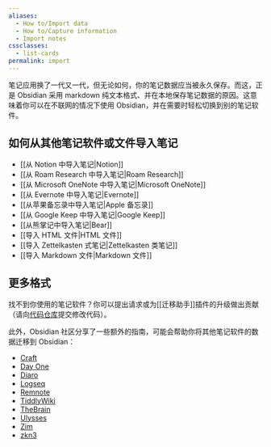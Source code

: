 ```yaml
---
aliases:
  - How to/Import data
  - How to/Capture information
  - Import notes
cssclasses:
  - list-cards
permalink: import
---
```


笔记应用换了一代又一代，但无论如何，你的笔记数据应当被永久保存。而这，正是 Obsidian 采用 markdown 纯文本格式、并在本地保存笔记数据的原因。这意味着你可以在不联网的情况下使用 Obsidian，并在需要时轻松切换到别的笔记软件。

## 如何从其他笔记软件或文件导入笔记

- <span class="icon-app icon-notion"></span> [[从 Notion 中导入笔记|Notion]]
- <span class="icon-app icon-roam"></span> [[从 Roam Research 中导入笔记|Roam Research]]
- <span class="icon-app icon-onenote"></span> [[从 Microsoft OneNote 中导入笔记|Microsoft OneNote]]
- <span class="icon-app icon-evernote"></span> [[从 Evernote 中导入笔记|Evernote]]
- <span class="icon-app icon-apple-notes"></span> [[从苹果备忘录中导入笔记|Apple 备忘录]]
- <span class="icon-app icon-google-keep"></span> [[从 Google Keep 中导入笔记|Google Keep]]
- <span class="icon-app icon-bear"></span> [[从熊掌记中导入笔记|Bear]]
- <span class="icon-app icon-html"></span> [[导入 HTML 文件|HTML 文件]]
- <span class="icon-app icon-md"></span> [[导入 Zettelkasten 式笔记|Zettelkasten 类笔记]]
- <span class="icon-app icon-md"></span> [[导入 Markdown 文件|Markdown 文件]]

## 更多格式

找不到你使用的笔记软件？你可以提出请求或为[[迁移助手]]插件的升级做出贡献（请向[代码仓库](https://github.com/obsidianmd/obsidian-importer)提交修改代码）。

此外，Obsidian 社区分享了一些额外的指南，可能会帮助你将其他笔记软件的数据迁移到 Obsidian：

- [Craft](https://github.com/obsidianmd/obsidian-importer/issues/27)
- [Day One](https://github.com/obsidianmd/obsidian-importer/issues/55)
- [Diaro](https://github.com/obsidianmd/obsidian-importer/issues/38)
- [Logseq](https://github.com/obsidianmd/obsidian-importer/issues/47)
- [Remnote](https://forum.obsidian.md/t/can-anybody-help-with-migrating-remnote-to-obsidian/40156/2)
- [TiddlyWiki](https://forum.obsidian.md/t/import-from-tiddlywiki-5-to-obsidian/731)
- [TheBrain](https://github.com/obsidianmd/obsidian-importer/issues/97)
- [Ulysses](https://github.com/obsidianmd/obsidian-importer/issues/18)
- [Zim](https://github.com/obsidianmd/obsidian-importer/issues/39)
- [zkn3](https://forum.obsidian.md/t/migrating-from-zkn3-to-obsidian-without-losing-your-tags-and-internal-links-documentation/7457)